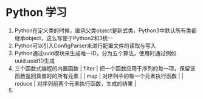 # Python 学习

1. Python在定义类的时候，继承父类object是新式类，Python3中默认所有类都继承object，这么写便于Python2和3统一  
2. Python可以引入ConfigParser来进行配置文件的读取与写入  
3. Python通过uuid模块来生成唯一ID，分为五个算法，使用时通过例如uuid.uuid1()生成
4. 三个函数式编程的内置函数
| filter | 把一个函数应用于序列的每一项，保留该函数返回真值时的所有元素 |
| map | 对序列中的每一个元素执行函数 |
| reduce | 对序列前两个元素执行函数，生成的结果 |
5. 
